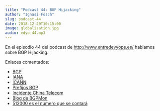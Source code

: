 ```yaml
---
title: "Podcast 44: BGP Hijacking"
author: "Ignasi Fosch"
slug: podcast-44
date: 2018-12-20T10:15:00
image: globalisation.jpg
audio: edyo-44.mp3
---
```


En el episodio 44 del podcast de http://www.entredevyops.es/ hablamos sobre BGP Hijacking.

<!--more-->

Enlaces comentados:

- [BGP](https://en.wikipedia.org/wiki/Border_Gateway_Protocol)
- [IANA](https://www.iana.org)
- [ICANN](https://www.icann.org/)
- [Prefijos BGP](https://bgp.he.net/report/prefixes)
- [Incidente China Telecom](https://blog.thousandeyes.com/internet-vulnerability-takes-down-google/)
- [Blog de BGPMon](https://bgpmon.net/blog/)
- [512000 es el número que se contará]( https://www.entredevyops.es/posts/512000-numero-contara.html )
